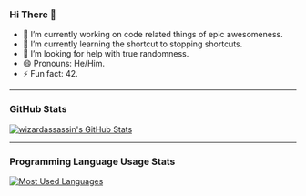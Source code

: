 ### Hi There 👋

- 🔭 I’m currently working on code related things of epic awesomeness.
- 🌱 I’m currently learning the shortcut to stopping shortcuts.
- 🤔 I’m looking for help with true randomness.
- 😄 Pronouns: He/Him.
- ⚡ Fun fact: 42.

---

### GitHub Stats

[![wizardassassin's GitHub Stats](https://github-readme-stats.vercel.app/api?username=wizardassassin&count_private=true&show_icons=true&theme=radical)](https://github.com/anuraghazra/github-readme-stats)

---

### Programming Language Usage Stats

[![Most Used Languages](https://github-readme-stats.vercel.app/api/top-langs/?username=wizardassassin&theme=radical)](https://github.com/anuraghazra/github-readme-stats)
